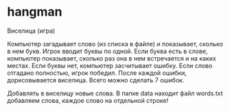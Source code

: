 # hangman
Виселица (игра)

Компьютер загадывает слово (из списка
в файле) и показывает, сколько в нем
букв. Игрок вводит буквы по одной.
Если буква есть в слове, компьютер
показывает, сколько раз она в нем
встречается и на каких местах. Если
буквы нет, компьютер засчитывает
ошибку. Если слово отгадано
полностью, игрок победил. После
каждой ошибки, дорисовывается
виселица. Всего можно сделать 7
ошибок.

Добавлять в виселицу новые слова.
В папке data находит файл words.txt добавляем слова, каждое слово на отдельной строке!
